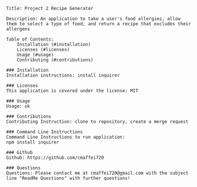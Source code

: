 
    Title: Project 2 Recipe Generator

    Description: An application to take a user's food allergies, allow them to select a type of food, and return a recipe that excludes their allergens

    Table of Contents:
        Installation (#installation)
        Licenses (#licenses)
        Usage (#usage)
        Contributing (#contributions)

    ### Installation
    Installation instructions: install inquirer

    ### Licenses
    This application is covered under the license: MIT

    ### Usage
    Usage: ok

    ### Contributions
    Contributing Instruction: clone to repository, create a merge request

    ### Command Line Instructions
    Command Line Instructions to run application: 
    npm install inquirer

    ### Github
    Github: https://github.com/cmaffei720

    ### Questions
    Questions: Please contact me at cmaffei720@gmail.com with the subject line "ReadMe Questions" with further questions!
    